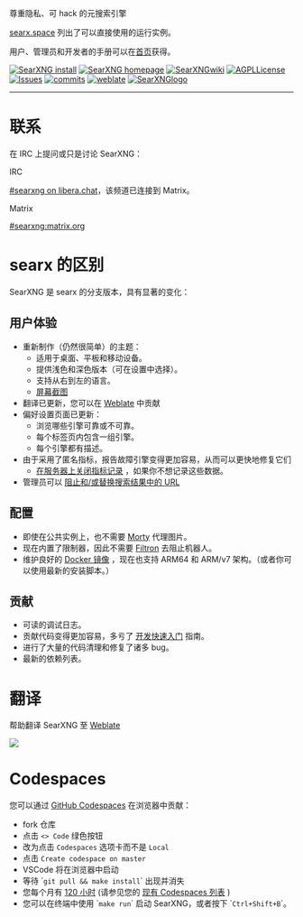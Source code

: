 

尊重隐私、可 hack 的元搜索引擎[](https://en.wikipedia.org/wiki/Metasearch_engine)

[searx.space](https://searx.space) 列出了可以直接使用的运行实例。

用户、管理员和开发者的手册可以在[首页](https://docs.searxng.org/user)获得。

[![SearXNG
install](https://img.shields.io/badge/-install-blue)](https://docs.searxng.org/admin/installation.html) [![SearXNG
homepage](https://img.shields.io/badge/-homepage-blue)](https://docs.searxng.org/) [![SearXNGwiki](https://img.shields.io/badge/-wiki-blue)](https://github.com/searxng/searxng/wiki) [![AGPLLicense](https://img.shields.io/badge/license-AGPL-blue.svg)](https://github.com/searxng/searxng/blob/master/LICENSE) [![Issues](https://img.shields.io/github/issues/searxng/searxng?color=yellow&label=issues)](https://github.com/searxng/searxng/issues) [![commits](https://img.shields.io/github/commit-activity/y/searxng/searxng?color=yellow&label=commits)](https://github.com/searxng/searxng/commits/master) [![weblate](https://translate.codeberg.org/widgets/searxng/-/searxng/svg-badge.svg)](https://translate.codeberg.org/projects/searxng/) [![SearXNGlogo](https://raw.githubusercontent.com/searxng/searxng/master/src/brand/searxng-wordmark.svg)](https://docs.searxng.org/)

* * *

# 联系

在 IRC 上提问或只是讨论 SearXNG：

IRC

[#searxng on libera.chat](https://web.libera.chat/?channel=#searxng)，该频道已连接到 Matrix。

Matrix

[#searxng:matrix.org](https://matrix.to/#/#searxng:matrix.org)

# searx 的区别

SearXNG 是 searx 的分支版本，具有显著的变化：

## 用户体验

*   重新制作（仍然很简单）的主题：
    *   适用于桌面、平板和移动设备。
    *   提供浅色和深色版本（可在设置中选择）。
    *   支持从右到左的语言。
    *   [屏幕截图](https://dev.searxng.org/screenshots.html)
*   翻译已更新，您可以在 [Weblate](https://translate.codeberg.org/projects/searxng/searxng/) 中贡献
*   偏好设置页面已更新：
    *   浏览哪些引擎可靠或不可靠。
    *   每个标签页内包含一组引擎。
    *   每个引擎都有描述。
*   由于采用了匿名指标，报告故障引擎变得更加容易，从而可以更快地修复它们
    *   [在服务器上关闭指标记录](https://docs.searxng.org/admin/engines/settings.html#general) ，如果你不想记录这些数据。
*   管理员可以 [阻止和/或替换搜索结果中的 URL](https://github.com/searxng/searxng/blob/5c1c0817c3996c5670a545d05831d234d21e6217/searx/settings.yml#L191-L199)

## 配置

*   即使在公共实例上，也不需要 [Morty](https://github.com/asciimoo/morty) 代理图片。
*   现在内置了限制器，因此不需要 [Filtron](https://github.com/searxng/filtron) 去阻止机器人。
*   维护良好的 [Docker 镜像](https://github.com/searxng/searxng-docker) ，现在也支持 ARM64 和 ARM/v7 架构。（或者你可以使用最新的安装脚本。）

## 贡献

*   可读的调试日志。
*   贡献代码变得更加容易，多亏了 [开发快速入门](https://docs.searxng.org/dev/quickstart.html) 指南。
*   进行了大量的代码清理和修复了诸多 bug。
*   最新的依赖列表。

# 翻译

帮助翻译 SearXNG 至 [Weblate](https://translate.codeberg.org/projects/searxng/searxng/)

![](https://translate.codeberg.org/widgets/searxng/-/multi-auto.svg)

# Codespaces

您可以通过 [GitHub Codespaces](https://docs.github.com/en/codespaces/overview) 在浏览器中贡献：

*   fork 仓库
*   点击 `<> Code` 绿色按钮
*   改为点击 `Codespaces` 选项卡而不是 `Local`
*   点击 `Create codespace on master`
*   VSCode 将在浏览器中启动
*   等待 \``git pull && make install`\` 出现并消失
*   您每个月有 [120 小时](https://github.com/settings/billing) (请参见您的 [现有 Codespaces 列表](https://github.com/codespaces) )
*   您可以在终端中使用 \``make run`\` 启动 SearXNG，或者按下 \``Ctrl+Shift+B`\`。